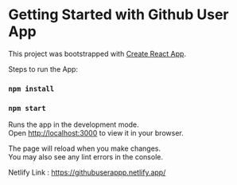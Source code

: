 # Getting Started with Github User App

This project was bootstrapped with [Create React App](https://github.com/facebook/create-react-app).

Steps to run the App:
### `npm install`
### `npm start`

Runs the app in the development mode.\
Open [http://localhost:3000](http://localhost:3000) to view it in your browser.

The page will reload when you make changes.\
You may also see any lint errors in the console.

Netlify Link : 
https://githubuserappp.netlify.app/

